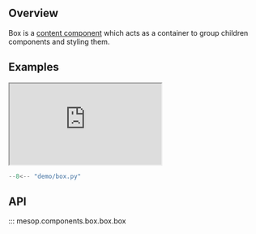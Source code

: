 ## Overview

Box is a [content component](../components/index.md#content-components) which acts as a container to group children components and styling them.

## Examples

<iframe class="component-demo" src="https://mesop-dev.github.io/mesop/demo/?demo=box" style="height: 160px"></iframe>

```python
--8<-- "demo/box.py"
```

## API

::: mesop.components.box.box.box

